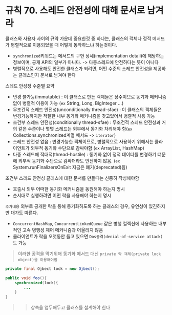 # 규칙 70. 스레드 안전성에 대해 문서로 남겨라

클래스와 사용자 사이의 규약 가운데 중요한것 중 하나는, 클래스의 객체나 정적 메서드가 병렬적으로 이용되었을 때 어떻게 동작하느냐 하는것이다.

- `synchronized`키워드는 메서드의 구현 상세(implementation detail)에 해당하는 정보이며, 공개 API의 일부가 아니다. -> 다중스레드에 안전하다는 뜻이 아니다
- 병렬적으로 사용해도 안전한 클래스가 되려면, 어떤 수준의 스레드 안전성을 제공하는 클래스인지 문서로 남겨야 한다


스레드 안성정 수준별 요약
- 변경 불가능(immutable) : 이 클래스로 만든 객체들은 상수이므로 동기화 메커니즘 없이 병렬적 이용이 가능 (`ex` String, Long, BigInteger ...)
- 무조건적 스레드 안전성(unconditionally thread-sfae) : 이 클래스의 객체들은 변경가능하지만 적절한 내부 동기화 메커니즘을 갖고있어서 병렬적 사용 가능
- 조건부 스레드 안전성(conditionally thread-sfae) : 무조건적 스레드 안전성과 거의 같은 수준이나 몇몇 스레드는 외부에서 동기화 처리해야 함(`ex` Collections.synchronized계열 메서드 -> `iterator`)
- 스레드 안전성 없음 : 변경가능한 객체이므로, 병렬적으로 사용하기 위해서는 클라이언트가 외부적 동기화 수단으로 감싸야함 (`ex` ArrayList, HashMap)
- 다중 스레드에 적대적(thread-hostile) : 동기화 없이 정적 데이터를 변경하기 떄문에 외부적 동기화 수단으로 감싸더라도 안전하지 않음. (`ex` System.runFinalizersOnExit 지금은 폐기(deprecated)됨)

조건부 스레드 안전성 클래스에 대한 문서를 만들때는 신중히 작성해야함
- 호출시 외부 어떠한 동기화 메커니즘을 동원해야 하는지 명시
- 순서대로 실행하려면 어떤 락을 사용해야 하는지 명시

`추가내용`
외부로 공개한 락을 통해 동기화하도록 하는 클래스의 경우, 유연성이 있긴하지만 대가도 따른다.
- `ConcurrentHashMap`, `ConcurrentLinkedQueue` 같은 병행 컬렉션에 사용하는 내부적인 고속 병행성 제어 메커니즘과 어울리지 않음
- 클라이언트가 락을 오랫동안 들고 있으면 `Dos공격(denial-of-service attack)`도 가능

> 이러한 공격을 막기위해 동기화 메서드 대신 `private 락 객체(private lock object)을 이용해야함`

```java
private final Ojbect lock = new Ojbect();

public void foo(){
    synchronized(lock){
        ...
    }
}
```

>> 상속을 염두해두고 클래스를 설계해야 한다
